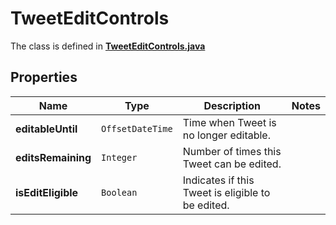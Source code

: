 

# TweetEditControls

The class is defined in **[TweetEditControls.java](../../src/main/java/example/micronaut/model/TweetEditControls.java)**

## Properties

Name | Type | Description | Notes
------------ | ------------- | ------------- | -------------
**editableUntil** | `OffsetDateTime` | Time when Tweet is no longer editable. | 
**editsRemaining** | `Integer` | Number of times this Tweet can be edited. | 
**isEditEligible** | `Boolean` | Indicates if this Tweet is eligible to be edited. | 





